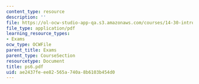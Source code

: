 ```yaml
---
content_type: resource
description: ''
file: https://ol-ocw-studio-app-qa.s3.amazonaws.com/courses/14-30-introduction-to-statistical-method-in-economics-spring-2006/ae2437feee82565a740a8b6103b454d0_ps6.pdf
file_type: application/pdf
learning_resource_types:
- Exams
ocw_type: OCWFile
parent_title: Exams
parent_type: CourseSection
resourcetype: Document
title: ps6.pdf
uid: ae2437fe-ee82-565a-740a-8b6103b454d0
---
```

